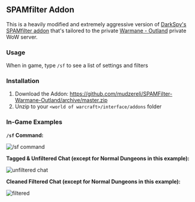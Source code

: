 ## SPAMfilter Addon
This is a heavily modified and extremely aggressive version of [DarkSpy's SPAMfilter addon](https://legacy-wow.com/tbc-addons/spamfilter/) that's tailored to the private [Warmane - Outland](https://www.warmane.com/) private WoW server.

### Usage
When in game, type `/sf` to see a list of settings and filters

### Installation
1. Download the Addon: https://github.com/mudzereli/SPAMFilter-Warmane-Outland/archive/master.zip
2. Unzip to your `<world of warcraft>/interface/addons` folder


### In-Game Examples

**`/sf` Command:**

![/sf command](https://i.imgur.com/Vj05RJl.png)

**Tagged & Unfiltered Chat (except for Normal Dungeons in this example):**

![unfiltered chat](https://i.imgur.com/AQgDJdW.png)

**Cleaned Filtered Chat (except for Normal Dungeons in this example):**

![filtered](https://i.imgur.com/o6e7QOH.png)